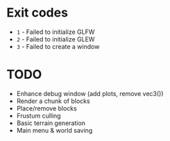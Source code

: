# Exit codes

- `1` - Failed to initialize GLFW
- `2` - Failed to initialize GLEW
- `3` - Failed to create a window

# TODO

- Enhance debug window (add plots, remove vec3())
- Render a chunk of blocks
- Place/remove blocks
- Frustum culling
- Basic terrain generation
- Main menu & world saving